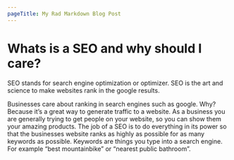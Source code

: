 ```yaml
---
pageTitle: My Rad Markdown Blog Post
---
```

# Whats is a SEO and why should I care?

SEO stands for search engine optimization or optimizer. SEO is the art and science to make websites rank in the google results.

Businesses care about ranking in search engines such as google. Why? Because it’s a great way to generate traffic to a website. As a business you are generally trying to get people on your website, so you can show them your amazing products.
The job of a SEO is to do everything in its power so that the businesses website ranks as highly as possible for as many keywords as possible. Keywords are things you type into a search engine. For example “best mountainbike” or “nearest public bathroom”.